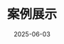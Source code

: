 ---
title: 案例展示
description: "使用 Hugo 构建的精选文档网站"
type: landing
date: 2025-06-03

sections:
  - block: hero
    content:
      title: |
        <span class="text-3xl sm:text-4xl md:text-5xl">优秀站点展示</span>
      text: "探索使用 Hugo 构建的精彩网站，获取灵感，开启您的建站之旅 ⚡️"
      primary_action:
        text: "提交您的网站"
        url: "https://github.com/hugoflow/hugo-theme-doc/issues/new"
        icon: "rocket-launch"
      secondary_action:
        text: "查看更多案例"
        url: ""
      announcement:
        text: "寻找优秀的 Hugo 网站案例"
        link:
          text: "立即投稿"
          url: "https://github.com/hugoflow/hugo-theme-doc/issues/new"
    design:
      spacing:
        padding: [0, 0, 0, 0]
        margin: [0, 0, 0, 0]
      css_class: "min-h-[70vh] bg-cover bg-center relative"
      background:
        image:
          filename: "showcase-background.webp"  # 需要在 assets/media/ 添加一张适合的背景图
          filters:
            brightness: 0.7
        gradient:
          start: "rgba(0,0,0,0.6)"
          end: "rgba(0,0,0,0.3)"

  - block: collection
    content:
      title: "精选案例"
      text: "这些优秀的网站展示了 Hugo 强大的功能和灵活的定制能力。从个人博客到企业官网，从文档系统到作品集，Hugo 都能胜任。"
      filters:
        folders:
          - showcase
      sort_by: 'Date'
      sort_ascending: false
    design:
      view: card
      columns: "2"
      spacing:
        padding: ['3rem', 0, '6rem', 0]
      flip_alt_rows: true
      background:
        color: "gray.50"
---